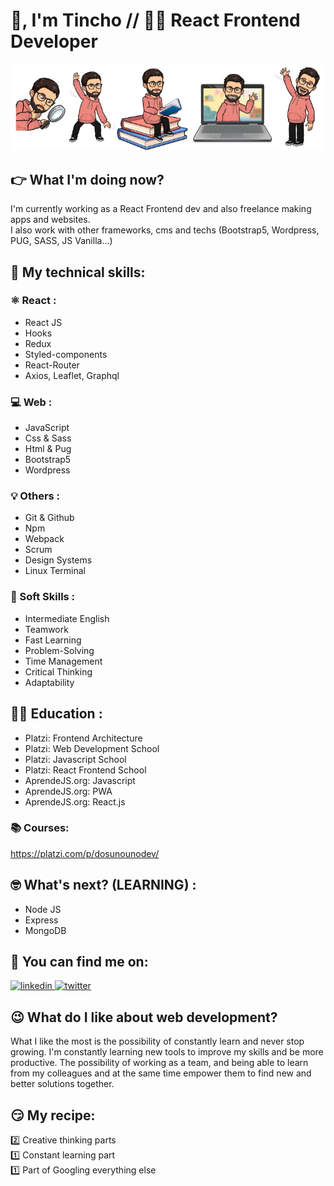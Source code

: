 # 👋, I'm Tincho // 👨‍💻 React Frontend Developer
![Header](/githubheader.png)
## 👉 What I'm doing now?
I'm currently working as a React Frontend dev and also freelance making apps and websites. <br/>I also work with other frameworks, cms and techs (Bootstrap5, Wordpress, PUG, SASS, JS Vanilla...)

## 🤖 My technical skills:
### ⚛️ React :
- React JS 
- Hooks
- Redux
- Styled-components
- React-Router
- Axios, Leaflet, Graphql
### 💻 Web : 
- JavaScript
- Css & Sass
- Html & Pug
- Bootstrap5
- Wordpress
### 💡 Others :
- Git & Github
- Npm
- Webpack
- Scrum
- Design Systems
- Linux Terminal
### 🕺 Soft Skills :
- Intermediate English
- Teamwork
- Fast Learning
- Problem-Solving
- Time Management
- Critical Thinking
- Adaptability

## 👨‍🏫 Education :
- Platzi: Frontend Architecture
- Platzi: Web Development School
- Platzi: Javascript School
- Platzi: React Frontend School
- AprendeJS.org: Javascript
- AprendeJS.org: PWA
- AprendeJS.org: React.js
### 📚 Courses: 
https://platzi.com/p/dosunounodev/

## 🤓 What's next? (LEARNING) :
- Node JS
- Express
- MongoDB

## 🤟 You can find me on:
  <a href="https://www.linkedin.com/in/dosunounodev" target="blank">
    <img src='https://cdn.jsdelivr.net/npm/simple-icons@3.0.1/icons/linkedin.svg' alt='linkedin' height='32'> 
  </a>
  
  <a href="https://twitter.com/dosunounodev" target="blank">
    <img src='https://cdn.jsdelivr.net/npm/simple-icons@3.0.1/icons/twitter.svg' alt='twitter' alt='twitter' height='32'> 
  </a>
</p>

## 😉 What do I like about web development?
What I like the most is the possibility of constantly learn and never stop growing.
I'm constantly learning new tools to improve my skills and be more productive.
The possibility of working as a team, and being able to learn from my colleagues and at the same time empower them to find new and better solutions together.

## 😏 My recipe:

2️⃣ Creative thinking parts <br/>1️⃣ Constant learning part <br/>1️⃣ Part of Googling everything else 

